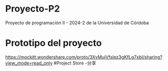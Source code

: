 # Proyecto-P2
Proyecto de programación II - 2024-2 de la Universidad de Córdoba
# Prototipo del proyecto 
https://mockitt.wondershare.com/proto/3XvMujVfslez3gKfLg7xbI/sharing?view_mode=read_only #Project Store -分享
